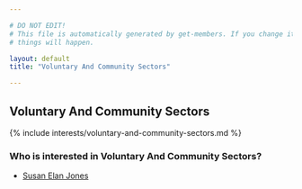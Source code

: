 ```yaml
---

# DO NOT EDIT!
# This file is automatically generated by get-members. If you change it, bad
# things will happen.

layout: default
title: "Voluntary And Community Sectors"

---
```


## Voluntary And Community Sectors

{% include interests/voluntary-and-community-sectors.md %}

### Who is interested in Voluntary And Community Sectors?


* [Susan Elan Jones](/members/susan-elan-jones.html)
